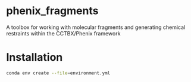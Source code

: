 # phenix_fragments
A toolbox for working with molecular fragments and generating chemical restraints within the CCTBX/Phenix framework


# Installation
```bash
conda env create --file=environment.yml
```
